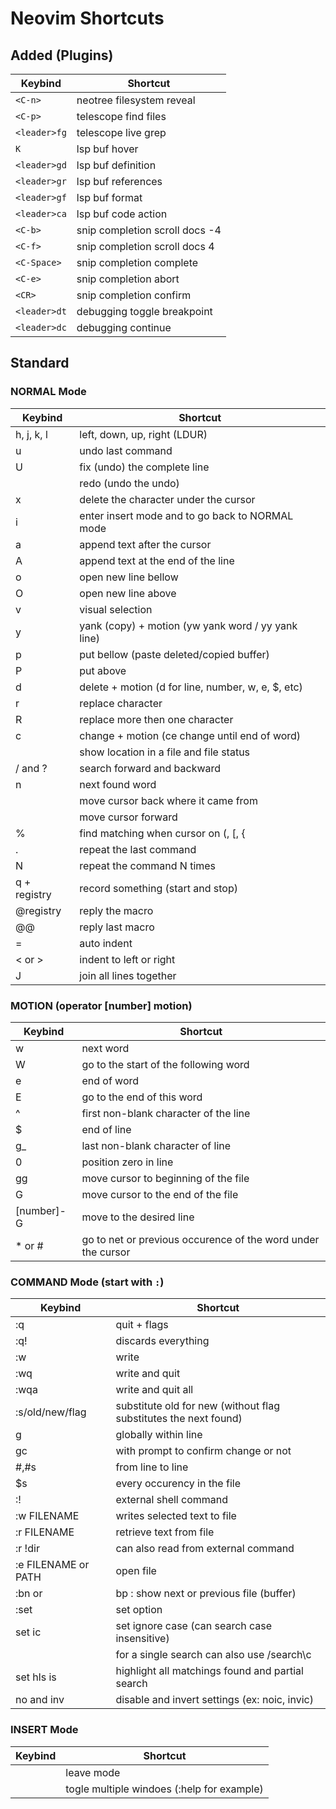 # Neovim Shortcuts

## Added (Plugins)

| Keybind       | Shortcut                              |
|---------------|---------------------------------------|
| `<C-n>`       | neotree filesystem reveal             |
| `<C-p>`       | telescope find files                  |
| `<leader>fg`  | telescope live grep                   |
| `K`           | lsp buf hover                         |
| `<leader>gd`  | lsp buf definition                    |
| `<leader>gr`  | lsp buf references                    |
| `<leader>gf`  | lsp buf format                        |
| `<leader>ca`  | lsp buf code action                   |
| `<C-b>`       | snip completion scroll docs -4        |
| `<C-f>`       | snip completion scroll docs 4         |
| `<C-Space>`   | snip completion complete              |
| `<C-e>`       | snip completion abort                 |
| `<CR>`        | snip completion confirm               |
| `<leader>dt`  | debugging toggle breakpoint           |
| `<leader>dc`  | debugging continue                    |

## Standard

### NORMAL Mode

| Keybind       | Shortcut                              |
|---------------|---------------------------------------|
| h, j, k, l | left, down, up, right (LDUR) |
| u | undo last command |
| U | fix (undo) the complete line |
| <C-r> | redo (undo the undo) |
| x | delete the character under the cursor |
| i | enter insert mode and <Esc> to go back to NORMAL mode |
| a | append text after the cursor |
| A | append text at the end of the line |
| o | open new line bellow  |
| O | open new line above |
| v | visual selection |
| y | yank (copy) + motion (yw yank word / yy yank line) |
| p | put bellow (paste deleted/copied buffer) |
| P | put above |
| d | delete + motion (d for line, number, w, e, $, etc) |
| r | replace character |
| R | replace more then one character |
| c | change + motion (ce change until end of word) |
| <C-g> | show location in a file and file status |
| / and ? | search forward and backward |
| n | next found word |
| <C-o> | move cursor back where it came from |
| <C-i> | move cursor forward |
| % | find matching when cursor on (, [, { |
| . | repeat the last command |
| N<command> | repeat the command N times |
| q + registry | record something (start and stop) |
| @registry | reply the macro |
| @@ | reply last macro |
| = | auto indent |
| < or > | indent to left or right |
| J | join all lines together |

### MOTION (operator [number] motion)

| Keybind       | Shortcut                              |
|---------------|---------------------------------------|
| w | next word |
| W | go to the start of the following word |
| e | end of word |
| E | go to the end of this word |
| ^ | first non-blank character of the line |
| $ | end of line |
| g_ | last non-blank character of line |
| 0 | position zero in line |
| gg | move cursor to beginning of the file |
| G | move cursor to the end of the file |
| [number]-G | move to the desired line |
| * or # | go to net or previous occurence of the word under the cursor |

### COMMAND Mode (start with `:`)

| Keybind       | Shortcut                              |
|---------------|---------------------------------------|
| :q | quit + flags |
| :q! | discards everything|
| :w | write |
| :wq | write and quit|
| :wqa | write and quit all|
| :s/old/new/flag | substitute old for new (without flag substitutes the next found)|
| g | globally within line |
| gc | with prompt to confirm change or not |
| #,#s | from line to line |
| $s | every occurency in the file |
| :! | external shell command|
| :w FILENAME | writes selected text to file|
| :r FILENAME | retrieve text from file|
| :r !dir | can also read from external command|
| :e FILENAME or PATH | open file|
| :bn or |bp : show next or previous file (buffer)|
| :set | set option|
| set ic | set ignore case (can search case insensitive) |
| | for a single search can also use /search\c |
| set hls is | highlight all matchings found and partial search  |
| no and inv | disable and invert settings (ex: noic, invic) |

### INSERT Mode

| Keybind       | Shortcut                              |
|---------------|---------------------------------------|
| <Esc> | leave mode |
| <C-w><C-w> | togle multiple windoes (:help for example) |

